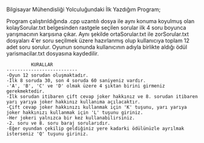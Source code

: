 
Bilgisayar Mühendisliği Yolculuğundaki İlk Yazdığım Program;

Program çalıştırıldığında .cpp uzantılı dosya ile aynı konuma koyulmuş olan kolaySorular.txt belgesinden rastgele seçilen sorular ilk 4 soru boyunca yarışmacının karşısına çıkar. Aynı şekilde ortaSorular.txt ile zorSorular.txt dosyaları 4'er soru seçilmek üzere hazırlanmış olup kullanıcıya toplam 12 adet soru sorulur. Oyunun sonunda kullanıcının adıyla birlikte aldığı ödül yarismacilar.txt dosyasına kaydedilir.

             KURALLAR
    --------------------------
    -Oyun 12 sorudan oluşmaktadır.
    -İlk 8 soruda 30, son 4 soruda 60 saniyeniz vardır.
    -'A', 'B', 'C' ve 'D' olmak üzere 4 şıktan birini girmeniz gerekmektedir.
    -İlk sorudan itibaren çift cevap joker hakkınız ve 8. sorudan itibaren yarı yarıya joker hakkınız kullanıma açılacaktır.
    -Çift cevap joker hakkınızı kullanmak için 'K' tuşunu, yarı yarıya joker hakkınızı kullanmak için 'L' tuşunu giriniz.
    -Her jokeri yalnızca bir kez kullanabilirsiniz.
    -2. soru ve 8. soru baraj sorularıdır.
    -Eğer oyundan çekilip geldiğiniz yere kadarki ödülünüzle ayrılmak isterseniz 'Q' tuşunu giriniz.

